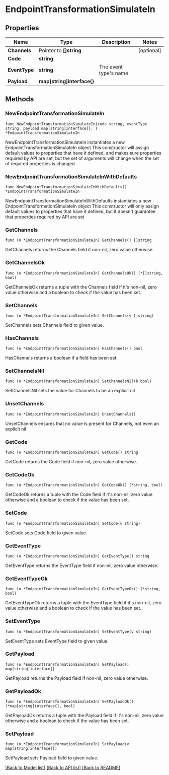 # EndpointTransformationSimulateIn

## Properties

Name | Type | Description | Notes
------------ | ------------- | ------------- | -------------
**Channels** | Pointer to **[]string** |  | [optional] 
**Code** | **string** |  | 
**EventType** | **string** | The event type&#39;s name | 
**Payload** | **map[string]interface{}** |  | 

## Methods

### NewEndpointTransformationSimulateIn

`func NewEndpointTransformationSimulateIn(code string, eventType string, payload map[string]interface{}, ) *EndpointTransformationSimulateIn`

NewEndpointTransformationSimulateIn instantiates a new EndpointTransformationSimulateIn object
This constructor will assign default values to properties that have it defined,
and makes sure properties required by API are set, but the set of arguments
will change when the set of required properties is changed

### NewEndpointTransformationSimulateInWithDefaults

`func NewEndpointTransformationSimulateInWithDefaults() *EndpointTransformationSimulateIn`

NewEndpointTransformationSimulateInWithDefaults instantiates a new EndpointTransformationSimulateIn object
This constructor will only assign default values to properties that have it defined,
but it doesn't guarantee that properties required by API are set

### GetChannels

`func (o *EndpointTransformationSimulateIn) GetChannels() []string`

GetChannels returns the Channels field if non-nil, zero value otherwise.

### GetChannelsOk

`func (o *EndpointTransformationSimulateIn) GetChannelsOk() (*[]string, bool)`

GetChannelsOk returns a tuple with the Channels field if it's non-nil, zero value otherwise
and a boolean to check if the value has been set.

### SetChannels

`func (o *EndpointTransformationSimulateIn) SetChannels(v []string)`

SetChannels sets Channels field to given value.

### HasChannels

`func (o *EndpointTransformationSimulateIn) HasChannels() bool`

HasChannels returns a boolean if a field has been set.

### SetChannelsNil

`func (o *EndpointTransformationSimulateIn) SetChannelsNil(b bool)`

 SetChannelsNil sets the value for Channels to be an explicit nil

### UnsetChannels
`func (o *EndpointTransformationSimulateIn) UnsetChannels()`

UnsetChannels ensures that no value is present for Channels, not even an explicit nil
### GetCode

`func (o *EndpointTransformationSimulateIn) GetCode() string`

GetCode returns the Code field if non-nil, zero value otherwise.

### GetCodeOk

`func (o *EndpointTransformationSimulateIn) GetCodeOk() (*string, bool)`

GetCodeOk returns a tuple with the Code field if it's non-nil, zero value otherwise
and a boolean to check if the value has been set.

### SetCode

`func (o *EndpointTransformationSimulateIn) SetCode(v string)`

SetCode sets Code field to given value.


### GetEventType

`func (o *EndpointTransformationSimulateIn) GetEventType() string`

GetEventType returns the EventType field if non-nil, zero value otherwise.

### GetEventTypeOk

`func (o *EndpointTransformationSimulateIn) GetEventTypeOk() (*string, bool)`

GetEventTypeOk returns a tuple with the EventType field if it's non-nil, zero value otherwise
and a boolean to check if the value has been set.

### SetEventType

`func (o *EndpointTransformationSimulateIn) SetEventType(v string)`

SetEventType sets EventType field to given value.


### GetPayload

`func (o *EndpointTransformationSimulateIn) GetPayload() map[string]interface{}`

GetPayload returns the Payload field if non-nil, zero value otherwise.

### GetPayloadOk

`func (o *EndpointTransformationSimulateIn) GetPayloadOk() (*map[string]interface{}, bool)`

GetPayloadOk returns a tuple with the Payload field if it's non-nil, zero value otherwise
and a boolean to check if the value has been set.

### SetPayload

`func (o *EndpointTransformationSimulateIn) SetPayload(v map[string]interface{})`

SetPayload sets Payload field to given value.



[[Back to Model list]](../README.md#documentation-for-models) [[Back to API list]](../README.md#documentation-for-api-endpoints) [[Back to README]](../README.md)


